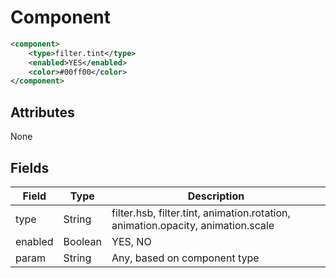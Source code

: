 # Component

```XML
<component>
    <type>filter.tint</type>
    <enabled>YES</enabled>
    <color>#00ff00</color>
</component>
```

## Attributes

None

## Fields

| Field  | Type | Description |
| ------ | ---- | ----------- |
| type  | String | filter.hsb, filter.tint, animation.rotation, animation.opacity, animation.scale |
| enabled  | Boolean | YES, NO |
| param  | String | Any, based on component type |